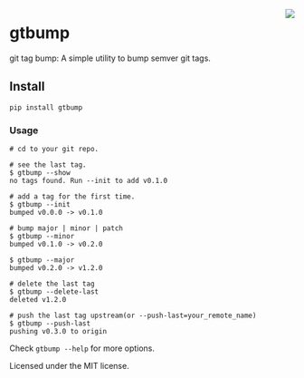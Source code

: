 <a href="https://zerodha.tech"><img src="https://zerodha.tech/static/images/github-badge.svg" align="right" /></a>

# gtbump
git tag bump: A simple utility to bump semver git tags.

## Install
```shell
pip install gtbump
```

### Usage
```shell
# cd to your git repo.

# see the last tag.
$ gtbump --show
no tags found. Run --init to add v0.1.0

# add a tag for the first time.
$ gtbump --init
bumped v0.0.0 -> v0.1.0

# bump major | minor | patch
$ gtbump --minor
bumped v0.1.0 -> v0.2.0

$ gtbump --major
bumped v0.2.0 -> v1.2.0

# delete the last tag
$ gtbump --delete-last
deleted v1.2.0

# push the last tag upstream(or --push-last=your_remote_name)
$ gtbump --push-last
pushing v0.3.0 to origin
```

Check `gtbump --help` for more options.

Licensed under the MIT license.
